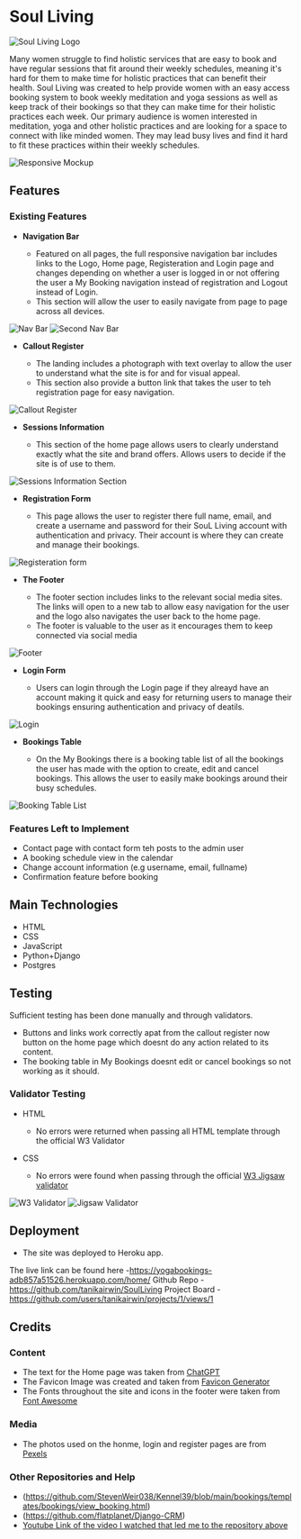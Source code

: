 # Soul Living
![Soul Living Logo](static/assets/images/soullivinglogo.png)

Many women struggle to find holistic services that are easy to book and have regular sessions that fit around their weekly schedules, meaning it's hard for them to make time for holistic practices that can benefit their health. Soul Living was created  to help provide women with an easy access booking system to book weekly meditation and yoga sessions as well as keep track of their bookings so that they can make time for their holistic practices each week. Our primary audience is women interested in meditation, yoga and other holistic practices and are looking for a space to connect with like minded women. They may lead busy lives and find it hard to fit these practices within their weekly schedules.

![Responsive Mockup](media/site_mockups.png)

## Features 

### Existing Features

- __Navigation Bar__

  - Featured on all pages, the full responsive navigation bar includes links to the Logo, Home page, Registeration and Login page and changes depending on whether a user is logged in or not offering the user a My Booking navigation instead of registration and Logout instead of Login.
  - This section will allow the user to easily navigate from page to page across all devices. 

![Nav Bar](media/nav_bar.png)
![Second Nav Bar](media/nav_bar2.png)

- __Callout Register__

  - The landing includes a photograph with text overlay to allow the user to understand what the site is for and for visual appeal.
  - This section also provide a button link that takes the user to teh registration page for easy navigation.

![Callout Register](media/callout_register.png)

- __Sessions Information__

  -  This section of the home page allows users to clearly understand exactly what the site and brand offers. Allows users to decide if the site is of use to them.

![Sessions Information Section](media/about_us.png)

- __Registration Form__

  - This page allows the user to register there full name, email, and create a username and password for their SouL Living account with authentication and privacy. Their account is where they can create and manage their bookings.

![Registeration form](media/registration.png)

- __The Footer__ 

  - The footer section includes links to the relevant social media sites. The links will open to a new tab to allow easy navigation for the user and the logo also navigates the user back to the home page. 
  - The footer is valuable to the user as it encourages them to keep connected via social media

![Footer](media/footer.png)

- __Login Form__

  - Users can login through the Login page if they alreayd have an account making it quick and easy for returning users to manage their bookings ensuring authentication and privacy of deatils. 

![Login](media/login.png)

- __Bookings Table__

  - On the My Bookings there is a booking table list of all the bookings the user has made with the option to create, edit and cancel bookings. This allows the user to easily make bookings around their busy schedules.

![Booking Table List](media/bookings_table.png)

### Features Left to Implement

- Contact page with contact form teh posts to the admin user
- A booking schedule view in the calendar
- Change account information (e.g username, email, fullname)
- Confirmation feature before booking

## Main Technologies

- HTML
- CSS
- JavaScript
- Python+Django
- Postgres

## Testing 

Sufficient testing has been done manually and through validators. 

- Buttons and links work correctly apat from the callout register now button on the home page which doesnt do any action related to its content.
- The booking table in My Bookings doesnt edit or cancel bookings so not working as it should.


### Validator Testing 
- HTML
  - No errors were returned when passing all HTML template through the official W3 Validator

- CSS
  - No errors were found when passing through the official [W3 Jigsaw validator](http://jigsaw.w3.org/css-validator/validator$link)

![W3 Validator](media/W3Validator.png)
![Jigsaw Validator](media/Jigsaw_Validator.png)

## Deployment
 

- The site was deployed to Heroku app. 

The live link can be found here -https://yogabookings-adb857a51526.herokuapp.com/home/
Github Repo - https://github.com/tanikairwin/SoulLiving 
Project Board - https://github.com/users/tanikairwin/projects/1/views/1

## Credits 

### Content 

- The text for the Home page was taken from [ChatGPT](https://chatgpt.com/auth/login)
- The Favicon Image was created and taken from [Favicon Generator](https://favicon.io/)
- The Fonts throughout the site and icons in the footer were taken from [Font Awesome](https://fontawesome.com/)

### Media

- The photos used on the honme, login and register pages are from [Pexels](https://www.pexels.com/search/yoga/)

### Other Repositories and Help

- (https://github.com/StevenWeir038/Kennel39/blob/main/bookings/templates/bookings/view_booking.html)
- (https://github.com/flatplanet/Django-CRM)
- [Youtube Link of the video I watched that led me to the repository above](https://youtu.be/t10QcFx7d5k?si=1gf25plbYqgLbFyc)
